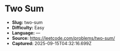 # Two Sum

- **Slug:** two-sum
- **Difficulty:** Easy
- **Language:** —
- **Source:** https://leetcode.com/problems/two-sum/
- **Captured:** 2025-09-15T04:32:16.699Z
